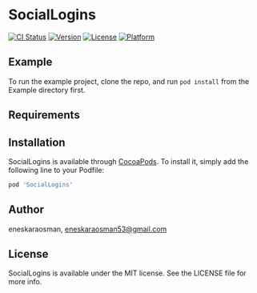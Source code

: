 # SocialLogins

[![CI Status](https://img.shields.io/travis/eneskaraosman/SocialLogins.svg?style=flat)](https://travis-ci.org/eneskaraosman/SocialLogins)
[![Version](https://img.shields.io/cocoapods/v/SocialLogins.svg?style=flat)](https://cocoapods.org/pods/SocialLogins)
[![License](https://img.shields.io/cocoapods/l/SocialLogins.svg?style=flat)](https://cocoapods.org/pods/SocialLogins)
[![Platform](https://img.shields.io/cocoapods/p/SocialLogins.svg?style=flat)](https://cocoapods.org/pods/SocialLogins)

## Example

To run the example project, clone the repo, and run `pod install` from the Example directory first.

## Requirements

## Installation

SocialLogins is available through [CocoaPods](https://cocoapods.org). To install
it, simply add the following line to your Podfile:

```ruby
pod 'SocialLogins'
```

## Author

eneskaraosman, eneskaraosman53@gmail.com

## License

SocialLogins is available under the MIT license. See the LICENSE file for more info.
